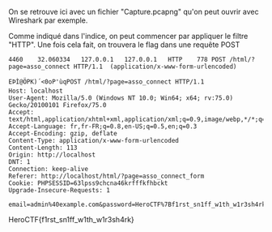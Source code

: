 On se retrouve ici avec un fichier "Capture.pcapng" qu'on peut ouvrir avec Wireshark par exemple.

Comme indiqué dans l'indice, on peut commencer par appliquer le filtre "HTTP".
Une fois cela fait, on trouvera le flag dans une requête POST
```
4460	32.060334	127.0.0.1	127.0.0.1	HTTP	778	POST /html/?page=asso_connect HTTP/1.1  (application/x-www-form-urlencoded)
```
```
EÞÌ@ÖPK)´<0oP'ùqPOST /html/?page=asso_connect HTTP/1.1
Host: localhost
User-Agent: Mozilla/5.0 (Windows NT 10.0; Win64; x64; rv:75.0) Gecko/20100101 Firefox/75.0
Accept: text/html,application/xhtml+xml,application/xml;q=0.9,image/webp,*/*;q=0.8
Accept-Language: fr,fr-FR;q=0.8,en-US;q=0.5,en;q=0.3
Accept-Encoding: gzip, deflate
Content-Type: application/x-www-form-urlencoded
Content-Length: 113
Origin: http://localhost
DNT: 1
Connection: keep-alive
Referer: http://localhost/html/?page=asso_connect_form
Cookie: PHPSESSID=63lpss9chcna46krfffkfhbckt
Upgrade-Insecure-Requests: 1

email=admin%40example.com&password=HeroCTF%7Bf1rst_sn1ff_w1th_w1r3sh4rk%7D&type=Administrateur+de+l%27association
```

HeroCTF{f1rst_sn1ff_w1th_w1r3sh4rk}
